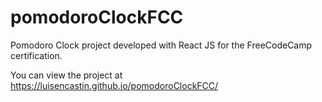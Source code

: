 # pomodoroClockFCC
Pomodoro Clock project developed with React JS for the FreeCodeCamp certification.

You can view the project at https://luisencastin.github.io/pomodoroClockFCC/

